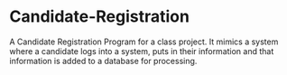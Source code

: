 # Candidate-Registration
A Candidate Registration Program for a class project. It mimics a system where a candidate logs into a system, puts in their information and that information is added to a database for processing.
